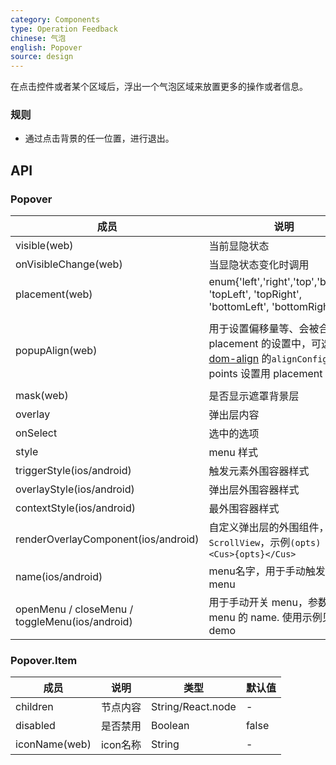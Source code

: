 ```yaml
---
category: Components
type: Operation Feedback
chinese: 气泡
english: Popover
source: design
---
```



在点击控件或者某个区域后，浮出一个气泡区域来放置更多的操作或者信息。

### 规则
- 通过点击背景的任一位置，进行退出。


## API

### Popover
| 成员        | 说明           | 类型         | 默认值       |
|------------|----------------|-------------|--------------|
| visible(web)   | 当前显隐状态    | Boolean |  false   |
| onVisibleChange(web)   | 当显隐状态变化时调用    | Function |  -   |
| placement(web)   | enum{'left','right','top','bottom', 'topLeft', 'topRight', 'bottomLeft', 'bottomRight'} | String |  'bottomRight'   |
| popupAlign(web)   | 用于设置偏移量等、会被合并到 placement 的设置中，可选值为 [dom-align](https://github.com/yiminghe/dom-align) 的`alignConfig`配置（ points 设置用 placement 代替）   | Object |  { overflow: { adjustY: 0, adjustX: 0 } } 禁掉位置自动适应 |
| mask(web)   | 是否显示遮罩背景层    | Boolean |  false  |
| overlay   | 弹出层内容    | React.node |  -   |
| onSelect   | 选中的选项    | Function |  -   |
| style  | menu 样式    | Object |  -   |
| triggerStyle(ios/android)   | 触发元素外围容器样式    | Object |  -   |
| overlayStyle(ios/android)   | 弹出层外围容器样式    | Object |  -   |
| contextStyle(ios/android)   | 最外围容器样式    | Object |  -   |
| renderOverlayComponent(ios/android)   | 自定义弹出层的外围组件，默认是`ScrollView`，示例`(opts) => <Cus>{opts}</Cus>`  | Function |  -   |
| name(ios/android)   | menu名字，用于手动触发开关menu    | String |  -   |
| openMenu / closeMenu / toggleMenu(ios/android)   | 用于手动开关 menu，参数为上边 menu 的 name. 使用示例见 demo  | Function(name) |  -   |

### Popover.Item
| 成员        | 说明           | 类型         | 默认值       |
|------------|----------------|-------------|--------------|
| children   | 节点内容    | String/React.node |  -   |
| disabled   | 是否禁用    | Boolean |  false   |
| iconName(web)   | icon名称    | String |  -   |
